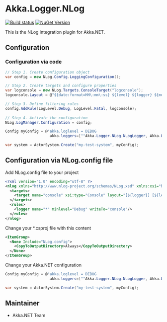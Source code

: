 # Akka.Logger.NLog
[![Build status](https://dev.azure.com/dotnet/Akka.NET/_apis/build/status/121)](https://dev.azure.com/dotnet/Akka.NET/_build?definitionId=121) [![NuGet Version](http://img.shields.io/nuget/v/Akka.Logger.NLog.svg?style=flat)](https://www.nuget.org/packages/Akka.Logger.NLog/)

This is the NLog integration plugin for Akka.NET.

## Configuration

### Configuration via code
```C#
// Step 1. Create configuration object 
var config = new NLog.Config.LoggingConfiguration();

// Step 2. Create targets and configure properties
var logconsole = new NLog.Targets.ConsoleTarget("logconsole");
logconsole.Layout = @"${date:format=HH\:mm\:ss} ${level} ${logger} ${message}";

// Step 3. Define filtering rules
config.AddRule(LogLevel.Debug, LogLevel.Fatal, logconsole);
            
// Step 4. Activate the configuration         
NLog.LogManager.Configuration = config;

Config myConfig = @"akka.loglevel = DEBUG
                    akka.loggers=[""Akka.Logger.NLog.NLogLogger, Akka.Logger.NLog""]";

var system = ActorSystem.Create("my-test-system", myConfig);
```

## Configuration via NLog.config file
Add NLog.config file to your project
```xml
﻿<?xml version="1.0" encoding="utf-8" ?>
<nlog xmlns="http://www.nlog-project.org/schemas/NLog.xsd" xmlns:xsi="http://www.w3.org/2001/XMLSchema-instance">
  <targets>
    <target name="console" xsi:type="Console" layout="[${logger}] [${level:uppercase=true}] [${event-properties:item=logSource}] [${event-properties:item=actorPath}] [${event-properties:item=threadId:format=D4}] : ${message}"/>
  </targets>
  <rules>
    <logger name="*" minlevel="Debug" writeTo="console"/>
  </rules>
</nlog>
```

Change your *.csproj file with this content
```xml
<ItemGroup>
  <None Include="NLog.config">
    <CopyToOutputDirectory>Always</CopyToOutputDirectory>
  </None>
</ItemGroup>
```

Change your Akka.NET configuration
```C#
Config myConfig = @"akka.loglevel = DEBUG
                    akka.loggers=[""Akka.Logger.NLog.NLogLogger, Akka.Logger.NLog""]";

var system = ActorSystem.Create("my-test-system", myConfig);
```

## Maintainer
- Akka.NET Team

